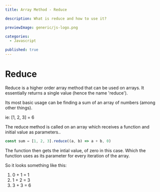 ```yaml
---
title: Array Method - Reduce

description: What is reduce and how to use it?

previewImage: generic/js-logo.png

categories:
  - Javascript

published: true
---
```


# Reduce

Reduce is a higher order array method that can be used on arrays. It essentially returns a single value (hence the name 'reduce').

Its most basic usage can be finding a sum of an array of numbers (among other things).

ie: [1, 2, 3] = 6

The reduce method is called on an array which receives a function and initial value as parameters..

```javascript
const sum = [1, 2, 3].reduce((a, b) => a + b, 0)
```

The function then gets the intial value, of zero in this case. Which the function uses as its parameter for every iteration of the array.

So it looks something like this:

1. 0 + 1 = 1
2. 1 + 2 = 3
3. 3 + 3 = 6
